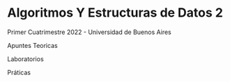 # Algoritmos Y Estructuras de Datos 2
Primer Cuatrimestre 2022 - Universidad de Buenos Aires

Apuntes Teoricas

Laboratorios

Práticas
